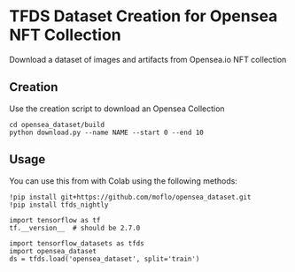 # TFDS Dataset Creation for Opensea NFT Collection

Download a dataset of images and artifacts from Opensea.io NFT collection

## Creation

Use the creation script to download an Opensea Collection

```
cd opensea_dataset/build
python download.py --name NAME --start 0 --end 10
```


## Usage

You can use this from with Colab using the following methods:

```
!pip install git+https://github.com/moflo/opensea_dataset.git
!pip install tfds_nightly

import tensorflow as tf
tf.__version__  # should be 2.7.0

import tensorflow_datasets as tfds
import opensea_dataset
ds = tfds.load('opensea_dataset', split='train')
```
